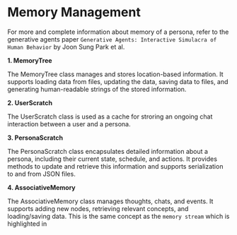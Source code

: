 # Memory Management

For more and complete information about memory of a persona, refer to the generative agents paper `Generative Agents: Interactive Simulacra of Human Behavior` by Joon Sung Park et al.

**1. MemoryTree**

The MemoryTree class manages and stores location-based information. It supports loading data from files, updating the data, saving data to files, and generating human-readable strings of the stored information.

**2. UserScratch**

The UserScratch class is used as a cache for stroring an ongoing chat interaction between a user and a persona.

**3. PersonaScratch**

The PersonaScratch class encapsulates detailed information about a persona, including their current state, schedule, and actions. It provides methods to update and retrieve this information and supports serialization to and from JSON files.

**4. AssociativeMemory**

The AssociativeMemory class manages thoughts, chats, and events. It supports adding new nodes, retrieving relevant concepts, and loading/saving data. This is the same concept as the `memory stream` which is highlighted in 